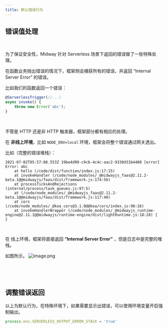 ```yaml
---
title: 默认错误行为
---
```


  ## 错误值处理
​

为了保证安全性，Midway 针对 Serverless 场景下返回的错误做了一些特殊处理。
​

在函数业务抛出错误的情况下，框架侧会捕获所有的错误，并返回 “Internal Server Error” 的错误。
​

比如我们的函数返回一个错误：
```typescript
@ServerlessTrigger(//...)
async invoke() {
	throw new Error('abc');
}
```
​

不管是 HTTP 还是非 HTTP 触发器，框架部分都有相应的处理。
​

在 **非线上环境**，比如 `NODE_ENV=local` 环境，框架会将整个错误通过网关透出。
​

比如（完整的错误堆栈）：
```
2021-07-02T05:57:08.553Z 19be4d99-c9cb-4c4c-aac2-9330d31b4408 [error] Error: abc
    at hello (/code/dist/function/index.js:17:15)
    at invokeHandler (/code/node_modules/_@midwayjs_faas@2.11.2-beta.1@@midwayjs/faas/dist/framework.js:174:56)
    at processTicksAndRejections (internal/process/task_queues.js:97:5)
    at (/code/node_modules/_@midwayjs_faas@2.11.2-beta.1@@midwayjs/faas/dist/framework.js:117:40)
    at cors (/code/node_modules/_@koa_cors@3.1.0@@koa/cors/index.js:98:16)
    at invokeHandlerWrapper (/code/node_modules/_@midwayjs_runtime-engine@2.11.1@@midwayjs/runtime-engine/dist/lightRuntime.js:18:28) {
}
```
​

在 线上环境，框架将直接返回  **“Internal Server Error”** ，但是日志中是完整的堆栈。
​

如图所示。
![image.png](https://cdn.nlark.com/yuque/0/2021/png/501408/1625205528496-96f7d2b8-d728-4f04-82f4-f2617e00720b.png#clientId=uf90c84ad-5af6-4&from=paste&height=184&id=u9c48573b&margin=%5Bobject%20Object%5D&name=image.png&originHeight=184&originWidth=533&originalType=binary&ratio=1&size=7090&status=done&style=none&taskId=u9ff827c3-41a4-4b19-bedb-83ee598cc4e&width=533)
**​**

**​**

​

## 调整错误返回


以上为默认行为，在特殊环境下，如果需要显示出错误，可以使用环境变量开启强制输出。
```typescript
process.env.SERVERLESS_OUTPUT_ERROR_STACK = 'true'
```
